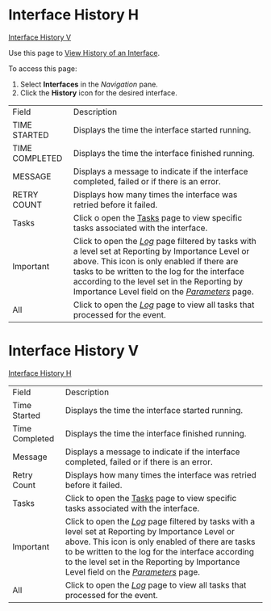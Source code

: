 # <span id="InterfaceHistoryH"></span> Interface History H

[Interface History V](#InterfaceHistoryV)

<div class="use">

Use this page to [View History of an
Interface](../Use_Cases/View_History_of_an_Interface.htm).

</div>

To access this page:

1.  Select **Interfaces** in the *Navigation* pane.
2.  Click the **History** icon for the desired
interface.

|                |                                                                                                                                                                                                                                                                                                                                 |
| -------------- | ------------------------------------------------------------------------------------------------------------------------------------------------------------------------------------------------------------------------------------------------------------------------------------------------------------------------------- |
| Field          | Description                                                                                                                                                                                                                                                                                                                     |
| TIME STARTED   | Displays the time the interface started running.                                                                                                                                                                                                                                                                                |
| TIME COMPLETED | Displays the time the interface finished running.                                                                                                                                                                                                                                                                               |
| MESSAGE        | Displays a message to indicate if the interface completed, failed or if there is an error.                                                                                                                                                                                                                                      |
| RETRY COUNT    | Displays how many times the interface was retried before it failed.                                                                                                                                                                                                                                                             |
| Tasks          | Click o open the [Tasks](Tasks.htm) page to view specific tasks associated with the interface.                                                                                                                                                                                                                                  |
| Important      | Click to open the *[Log](Log.htm)* page filtered by tasks with a level set at Reporting by Importance Level or above. This icon is only enabled if there are tasks to be written to the log for the interface according to the level set in the Reporting by Importance Level field on the *[Parameters](Parameters.htm)* page. |
| All            | Click to open the *[Log](Log.htm)* page to view all tasks that processed for the event.                                                                                                                                                                                                                                         |

# <span id="InterfaceHistoryV"></span> Interface History V

[Interface History
H](#InterfaceHistoryH)

|                |                                                                                                                                                                                                                                                                                                                                 |
| -------------- | ------------------------------------------------------------------------------------------------------------------------------------------------------------------------------------------------------------------------------------------------------------------------------------------------------------------------------- |
| Field          | Description                                                                                                                                                                                                                                                                                                                     |
| Time Started   | Displays the time the interface started running.                                                                                                                                                                                                                                                                                |
| Time Completed | Displays the time the interface finished running.                                                                                                                                                                                                                                                                               |
| Message        | Displays a message to indicate if the interface completed, failed or if there is an error.                                                                                                                                                                                                                                      |
| Retry Count    | Displays how many times the interface was retried before it failed.                                                                                                                                                                                                                                                             |
| Tasks          | Click to open the [Tasks](Tasks.htm) page to view specific tasks associated with the interface.                                                                                                                                                                                                                                 |
| Important      | Click to open the *[Log](Log.htm)* page filtered by tasks with a level set at Reporting by Importance Level or above. This icon is only enabled of there are tasks to be written to the log for the interface according to the level set in the Reporting by Importance Level field on the *[Parameters](Parameters.htm)* page. |
| All            | Click to open the *[Log](Log.htm)* page to view all tasks that processed for the event.                                                                                                                                                                                                                                         |
